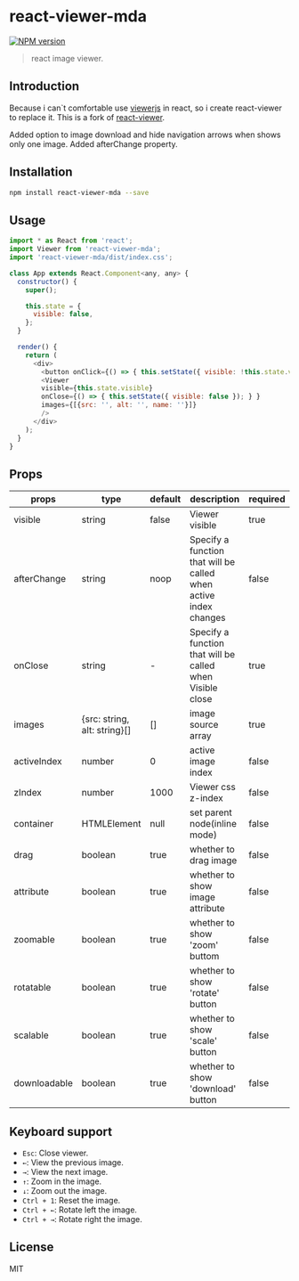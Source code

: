 # react-viewer-mda

[![NPM version][npm-image]][npm-url]
> react image viewer.

## Introduction

Because i can`t comfortable use [viewerjs](https://github.com/fengyuanchen/viewerjs) in react, so i create react-viewer to replace it.
This is a fork of [react-viewer](https://github.com/infeng/react-viewer).

Added option to image download and hide navigation arrows when shows only one image.
Added afterChange property.

## Installation

```bash
npm install react-viewer-mda --save
```

## Usage

```javascript
import * as React from 'react';
import Viewer from 'react-viewer-mda';
import 'react-viewer-mda/dist/index.css';

class App extends React.Component<any, any> {
  constructor() {
    super();

    this.state = {
      visible: false,
    };
  }

  render() {
    return (
      <div>
        <button onClick={() => { this.setState({ visible: !this.state.visible }); } }>show</button>
        <Viewer
        visible={this.state.visible}
        onClose={() => { this.setState({ visible: false }); } }
        images={[{src: '', alt: '', name: ''}]}
        />
      </div>
    );
  }
}
```

## Props

| props        | type                         | default | description                                                      | required |
|--------------|------------------------------|---------|------------------------------------------------------------------|----------|
| visible      | string                       |  false  | Viewer visible                                                   | true     |
| afterChange  | string                       |  noop   | Specify a function that will be called when active index changes | false    |
| onClose      | string                       |  -      | Specify a function that will be called when Visible close        | true     |
| images       | {src: string, alt: string}[] | []      | image source array                                               | true     |
| activeIndex  | number                       | 0       | active image index                                               | false    |
| zIndex       | number                       | 1000    | Viewer css z-index                                               | false    |
| container    | HTMLElement                  | null    | set parent node(inline mode)                                     | false    |
| drag         | boolean                      | true    | whether to drag image                                            | false    |
| attribute    | boolean                      | true    | whether to show image attribute                                  | false    |
| zoomable     | boolean                      | true    | whether to show 'zoom' buttom                                    | false    |
| rotatable    | boolean                      | true    | whether to show 'rotate' button                                  | false    |
| scalable     | boolean                      | true    | whether to show 'scale' button                                   | false    |
| downloadable | boolean                      | true    | whether to show 'download' button                                | false    |

## Keyboard support

- `Esc`: Close viewer.
- `←`: View the previous image.
- `→`: View the next image.
- `↑`: Zoom in the image.
- `↓`: Zoom out the image.
- `Ctrl + 1`: Reset the image.
- `Ctrl + ←`: Rotate left the image.
- `Ctrl + →`: Rotate right the image.


## License

MIT

[npm-image]: https://badge.fury.io/js/react-viewer-mda.svg
[npm-url]: https://npmjs.org/package/react-viewer-mda
